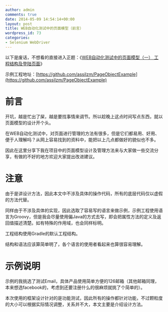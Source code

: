 ```yaml
---
author: admin
comments: true
date: 2014-05-09 14:54:14+00:00
layout: post
title: WEB自动化测试中的页面模型（前言）
wordpress_id: 73
categories:
- Selenium WebDriver
---
```


以下是废话，不想看的直接进入正题：《[WEB自动化测试中的页面模型（一） 工程结构及登陆页面](http://www.assilzm.com/2014/05/web-e8-87-aa-e5-8a-a8-e5-8c-96-e4-b8-ad-e6-b5-8b-e8-af-95-e7-9a-84-e9-a1-b5-e9-9d-a2-e6-a8-a1-e5-9e-8b-ef-bc-88-e4-b8-80-ef-bc-89-e5-b7-a5-e7-a8-8b-e7-bb-93-e6-9e-84-e5-8f-8a-e7-99-bb-e9-99-86)》

示例工程地址：[https://github.com/assilzm/PageObjectExample](https://github.com/assilzm/PageObjectExample)

# 前言

开坑，越是忙出了屎，越是要找事情来调节。所以趁晚上这点时间写点东西，就以页面模型的设计开个头。

在WEB自动化测试中，对页面进行管理的方法有很多，但是它们都易用、好用、便于人理解吗？从网上容易找到的资料中，能把以上几点都做好的貌似也不多。

因此在这里分享下我在项目中的页面模型设计及管理方法来与大家做一些交流分享，有做的不好的地方欢迎大家提出改进建议。

# 注意

由于是讲设计方法，因此本文中不涉及具体的操作代码，所有的底层代码仅以虚假的方法代替。

同样由于不涉及具体的实现，因此选取了容易写的语言来做示例，示例工程使用语言为Groovy，但是我会尽量使用偏Java的方式去写，即会把属性方法的定义及返回值描述清楚。如有特殊的作用域，也会同样标明。

工程结构使用Gradle的默认工程结构。

结构和语法应该算简单明了，各个语言的使用者看起来也算很容易理解。
# 示例说明

示例的我挑选了测试Email，具体产品使用简单方便的126邮箱（其他邮箱同理，本来想选facebook的，考虑到还要注册什么的很麻烦就挑了个简单的）。

本次使用的框架设计针对的是功能测试，因此所有的操作都针对功能，不过颗粒度的大小可以根据实际情况调整，关系并不大，本文主要是介绍设计方法。

